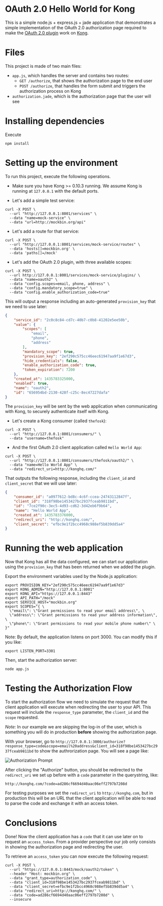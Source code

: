 # OAuth 2.0 Hello World for Kong

This is a simple node.js + express.js + jade application that demonstrates a simple implementation of the OAuth 2.0 authorization page required to make the [OAuth 2.0 plugin](http://konghq.com/plugins/oauth2-authentication) work on [Kong](konghq.com).

# Files

This project is made of two main files:

* `app.js`, which handles the server and contains two routes:
  * `GET /authorize`, that shows the authorization page to the end user
  * `POST /authorize`, that handles the form submit and triggers the authorization process on Kong
* `authorization.jade`, which is the authorization page that the user will see

# Installing dependencies

Execute

```shell
npm install
```

# Setting up the environment

To run this project, execute the following operations.

* Make sure you have Kong >= 0.10.3 running. We assume Kong is running at `127.0.0.1` with the default ports.

* Let's add a simple test service:

```shell
curl -X POST \
  --url "http://127.0.0.1:8001/services" \
  --data "name=mock-service" \
  --data "url=http://mockbin.org/api" 
```

* Let's add a route for that service:

```shell
curl -X POST \
  --url "http://127.0.0.1:8001/services/mock-service/routes" \
  --data 'hosts[]=mockbin.org' \
  --data 'paths[]=/mock'
```

* Let's add the OAuth 2.0 plugin, with three available scopes:

```shell
curl -X POST \
  --url http://127.0.0.1:8001/services/mock-service/plugins/ \
  --data "name=oauth2" \
  --data "config.scopes=email, phone, address" \
  --data "config.mandatory_scope=true" \
  --data "config.enable_authorization_code=true"
```

This will output a response including an auto-generated `provision_key` that we need to use later:

```json
{
    "service_id": "2c0c8c84-cd7c-40b7-c0b8-41202e5ee50b",
    "value": {
        "scopes": [
            "email",
            "phone",
            "address"
        ],
        "mandatory_scope": true,
        "provision_key": "2ef290c575cc46eec61947aa9f1e67d3",
        "hide_credentials": false,
        "enable_authorization_code": true,
        "token_expiration": 7200
    },
    "created_at": 1435783325000,
    "enabled": true,
    "name": "oauth2",
    "id": "656954bd-2130-428f-c25c-8ec47227dafa"
}
```

The `provision_key` will be sent by the web application when communicating with Kong, to securely authenticate itself with Kong.

* Let's create a Kong consumer (called `thefosk`):

```shell
curl -X POST \
  --url "http://127.0.0.1:8001/consumers/" \
  --data "username=thefosk"
```

* And the first OAuth 2.0 client application called `Hello World App`:

```shell
curl -X POST \
  --url "http://127.0.0.1:8001/consumers/thefosk/oauth2/" \
  --data "name=Hello World App" \
  --data "redirect_uri=http://konghq.com/"
```

That outputs the following response, including the `client_id` and `client_secret` that we will use later:

```json
{
    "consumer_id": "a0977612-bd8c-4c6f-ccea-24743112847f",
    "client_id": "318f98be1453427bc2937fceab9811bd",
    "id": "7ce2f90c-3ec5-4d93-cd62-3d42eb6f9b64",
    "name": "Hello World App",
    "created_at": 1435783376000,
    "redirect_uri": "http://konghq.com/",
    "client_secret": "efbc9e1f2bcc4968c988ef5b839dd5a4"
}
```

# Running the web application

Now that Kong has all the data configured, we can start our application using the `provision_key` that has been returned when we added the plugin.

Export the environment variables used by the Node.js application:

```shell
export PROVISION_KEY="2ef290c575cc46eec61947aa9f1e67d3"
export KONG_ADMIN="http://127.0.0.1:8001"
export KONG_API="https://127.0.0.1:8443"
export API_PATH="/mock"
export SERVICE_HOST="mockbin.org"
export SCOPES="{ \
  \"email\": \"Grant permissions to read your email address\", \
  \"address\": \"Grant permissions to read your address information\", \
  \"phone\": \"Grant permissions to read your mobile phone number\" \
}"
```

Note: By default, the application listens on port 3000. You can modify this if you like:

```shell
export LISTEN_PORT=3301
```

Then, start the authorization server:

```shell
node app.js
```


# Testing the Authorization Flow

To start the authorization flow we need to simulate the request that the client application will execute when redirecting the user to your API. This request will include the `response_type` parameter, the `client_id` and the `scope` requested.

*Note:* In our example we are skipping the log-in of the user, which is something you will do in production **before** showing the authorization page.

With your browser, go to `http://127.0.0.1:3000/authorize?response_type=code&scope=email%20address&client_id=318f98be1453427bc2937fceab9811bd` to show the authrorization page. You will see a page like:

![Authorization Prompt](http://i.imgur.com/JdY0H0K.png)

After clicking the "Authorize" button, you should be redirected to the `redirect_uri` we set up before with a `code` parameter in the querystring, like:

```
http://konghq.com/?code=ad286cf6694d40aac06eff2797b7208d
```

For testing purposes we set the `redirect_uri` to `http://konghq.com`, but in production this will be an URL that the client application will be able to read to parse the code and exchange it with an access token.

# Conclusions

Done! Now the client application has a `code` that it can use later on to request an `access_token`. From a provider perspective our job only consists in showing the authorization page and redirecting the user.

To retrieve an `access_token` you can now execute the following request:

```shell
curl -X POST \
  --url "https://127.0.0.1:8443/mock/oauth2/token" \
  --header "Host: mockbin.org" \
  --data "grant_type=authorization_code" \
  --data "client_id=318f98be1453427bc2937fceab9811bd" \
  --data "client_secret=efbc9e1f2bcc4968c988ef5b839dd5a4" \
  --data "redirect_uri=http://konghq.com/" \
  --data "code=ad286cf6694d40aac06eff2797b7208d" \
  --insecure
```
